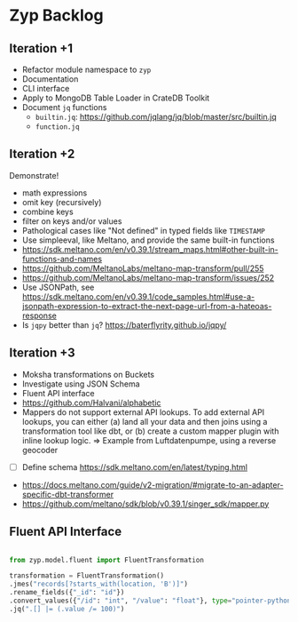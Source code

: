 # Zyp Backlog

## Iteration +1
- Refactor module namespace to `zyp`
- Documentation
- CLI interface
- Apply to MongoDB Table Loader in CrateDB Toolkit
- Document `jq` functions
  - `builtin.jq`: https://github.com/jqlang/jq/blob/master/src/builtin.jq
  - `function.jq`

## Iteration +2
Demonstrate!
- math expressions
- omit key (recursively)
- combine keys
- filter on keys and/or values
- Pathological cases like "Not defined" in typed fields like `TIMESTAMP`
- Use simpleeval, like Meltano, and provide the same built-in functions
- https://sdk.meltano.com/en/v0.39.1/stream_maps.html#other-built-in-functions-and-names
- https://github.com/MeltanoLabs/meltano-map-transform/pull/255
- https://github.com/MeltanoLabs/meltano-map-transform/issues/252
- Use JSONPath, see https://sdk.meltano.com/en/v0.39.1/code_samples.html#use-a-jsonpath-expression-to-extract-the-next-page-url-from-a-hateoas-response
- Is `jqpy` better than `jq`?
  https://baterflyrity.github.io/jqpy/

## Iteration +3
- Moksha transformations on Buckets
- Investigate using JSON Schema
- Fluent API interface
- https://github.com/Halvani/alphabetic
- Mappers do not support external API lookups.
  To add external API lookups, you can either (a) land all your data and
  then joins using a transformation tool like dbt, or (b) create a custom
  mapper plugin with inline lookup logic.
  => Example from Luftdatenpumpe, using a reverse geocoder
- [ ] Define schema
  https://sdk.meltano.com/en/latest/typing.html
- https://docs.meltano.com/guide/v2-migration/#migrate-to-an-adapter-specific-dbt-transformer
- https://github.com/meltano/sdk/blob/v0.39.1/singer_sdk/mapper.py

## Fluent API Interface

```python

from zyp.model.fluent import FluentTransformation

transformation = FluentTransformation()
.jmes("records[?starts_with(location, 'B')]")
.rename_fields({"_id": "id"})
.convert_values({"/id": "int", "/value": "float"}, type="pointer-python")
.jq(".[] |= (.value /= 100)")
```
